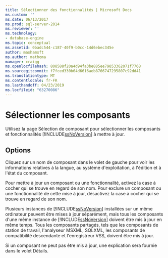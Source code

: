 ```yaml
---
title: Sélectionner des fonctionnalités | Microsoft Docs
ms.custom: ''
ms.date: 06/13/2017
ms.prod: sql-server-2014
ms.reviewer: ''
ms.technology:
- database-engine
ms.topic: conceptual
ms.assetid: 0badc544-c187-40f9-b0cc-14d6ebec345e
author: mashamsft
ms.author: mathoma
manager: craigg
ms.openlocfilehash: 808588f20a4d94fa3be885ee79853362071f7768
ms.sourcegitcommit: f7fced330b64d6616aeb8766747295807c92dd41
ms.translationtype: MT
ms.contentlocale: fr-FR
ms.lasthandoff: 04/23/2019
ms.locfileid: "63270086"
---
```

# <a name="select-features"></a>Sélectionner les composants
  Utilisez la page Sélection de composant pour sélectionner les composants et fonctionnalités [!INCLUDE[ssNoVersion](../../includes/ssnoversion-md.md)] à mettre à jour.  
  
## <a name="options"></a>Options  
 Cliquez sur un nom de composant dans le volet de gauche pour voir les informations relatives à la langue, au système d'exploitation, à l'édition et à l'état du composant.  
  
 Pour mettre à jour un composant ou une fonctionnalité, activez la case à cocher qui se trouve en regard de son nom. Pour exclure un composant ou une fonctionnalité de cette mise à jour, désactivez la case à cocher qui se trouve en regard de son nom.  
  
 Plusieurs instances de [!INCLUDE[ssNoVersion](../../includes/ssnoversion-md.md)] installées sur un même ordinateur peuvent être mises à jour séparément, mais tous les composants d'une même instance de [!INCLUDE[ssNoVersion](../../includes/ssnoversion-md.md)] doivent être mis à jour en même temps. Tous les composants partagés, tels que les composants de station de travail, l'analyseur MSXML, SQLXML, les composants de compatibilité descendante et l'enregistreur VSS, doivent être mis à jour.  
  
 Si un composant ne peut pas être mis à jour, une explication sera fournie dans le volet Détails.  
  
  

